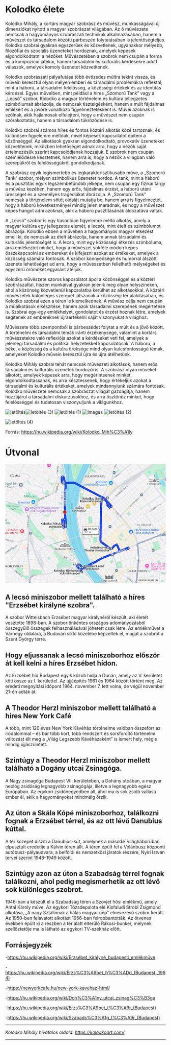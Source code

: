 # Kolodko élete

Kolodko Mihály, a kortárs magyar szobrász és művész, munkásságával új dimenziókat nyitott a magyar szobrászat világában. Az ő művészete nemcsak a hagyományos szobrászati technikák alkalmazásában, hanem a művészet és társadalom közötti párbeszéd folytatásában is jelentőségteljes. Kolodko szobrai gyakran egyszerűek és közvetlenek, ugyanakkor mélyebb, filozófiai és szociális üzeneteket hordoznak, amelyek képesek elgondolkodtatni a nézőket. Művészetében a szobrok nem csupán a forma és a kompozíció játékai, hanem társadalmi és kultúrális kérdésekre adott válaszok, amelyek komoly üzenetet közvetítenek.

Kolodko szobrászati pályafutása több évtizedes múltra tekint vissza, és művein keresztül olyan mélyen emberi és társadalmi problémákra reflektál, mint a háború, a társadalmi felelősség, a közösségi értékek és az identitás kérdései. Egyes műveiben, mint például a híres „Szomorú Tank” vagy a „Lecsó” szobor, Kolodko a magyar történelem és kultúra jellegzetes szimbólumait ábrázolja, de nemcsak tisztelgésként, hanem a múlt fájdalmas emlékeit és a jövőre vonatkozó figyelmeztetésként is. Művei azoknak is szólnak, akik hajlamosak elfelejteni, hogy a művészet nem csupán szórakoztatás, hanem a társadalom tükröződése is.

Kolodko szobrai számos híres és fontos köztéri alkotás közé tartoznak, és különösen figyelemre méltóak, mivel képesek kapcsolatot építeni a közönséggel. Az alkotások gyakran elgondolkodtató, provokatív üzeneteket közvetítenek, miközben lehetőséget adnak arra, hogy a nézők saját értelmezésük szerint kapcsolódjanak hozzájuk. E szobrok nem csupán szemlélődésre késztetnek, hanem arra is, hogy a nézők a világban való szerepükről és felelősségükről gondolkodjanak.

A szobrász egyik legismertebb és legkarakterisztikusabb műve, a „Szomorú Tank” szobor, mélyen szimbolikus üzenetet hordoz. A tank, mint a háború és a pusztítás egyik legszembetűnőbb jelképe, nem csupán egy fizikai tárgy a művész kezében, hanem egy erős, fájdalmas érzést, a háború utáni ürességet és a személyes tragédiákat ábrázolja. A „Szomorú Tank” nemcsak a történelem sötét oldalát mutatja be, hanem arra is figyelmeztet, hogy a háború következményei mindig jelen maradnak, és hogy a művészet képes hangot adni azoknak, akik a háború pusztításának áldozatává váltak.

A „Lecsó” szobor is egy hasonlóan figyelemre méltó alkotás, amely a magyar kultúra egy jellegzetes elemét, a lecsót, mint ételt és szimbólumot ábrázolja. Kolodko ebben a művében a hagyományos magyar étkezést emeli ki, de nemcsak az ételt ábrázolja, hanem annak társadalmi és kulturális jelentőségét is. A lecsó, mint egy közösségi étkezés szimbóluma, arra emlékeztet minket, hogy a művészet sokféle módon képes összekapcsolni az embereket és kifejezni azokat az értékeket, amelyek a közösség számára fontosak. A szobor könnyedsége és humorral átszőtt üzenete lehetőséget ad arra, hogy a művészetben fellelhető mélységeket és egyszerű örömöket egyaránt átéljük.

Kolodko művészete szoros kapcsolatot ápol a közönséggel és a köztéri szobrászattal, hiszen munkáival gyakran jelenik meg olyan helyszíneken, ahol a közönség közvetlenül kapcsolatba kerülhet az alkotásokkal. A köztéri művészetek különleges szerepet játszanak a közösségi tér alakításában, és Kolodko szobrai ezen a téren is kiemelkednek. A művész célja nem csupán a műalkotások elkészítése, hanem azok társadalmi szerepének megértetése is. Szobrai egy-egy emlékhelyet, gondolatot és érzést hoznak létre, amelyek segítenek az embereknek újraértékelni saját viszonyukat a világhoz.

Művészete több szempontból is párbeszédet folytat a múlt és a jövő között. A történelmi és társadalmi témák iránti érzékenysége, valamint a kortárs művészetekre való reflexiója azokat a kérdéseket veti fel, amelyek a jelenlegi társadalmi és politikai helyzetekkel kapcsolatosak. A háború, a béke, a közösség és a kultúra öröksége mind olyan kulcsfontosságú témák, amelyeket Kolodko művein keresztül újra és újra átélhetünk.

Kolodko Mihály szobrai tehát nemcsak művészeti alkotások, hanem erős társadalmi és kulturális üzenetek hordozói is. A szobrász olyan műveket alkotott, amelyek képesek arra, hogy megérintsenek minket, elgondolkodtassanak, és arra késztessenek, hogy értékeljük azokat a társadalmi és kulturális értékeket, amelyek mindannyiunk számára fontosak. Kolodko művészete nemcsak a szobrászat világát gazdagítja, hanem hozzájárul a társadalmi diskurzusokhoz, és arra ösztönöz minket, hogy felelősséggel és tudatosan viszonyuljunk a világunkhoz.



![letöltés](https://github.com/user-attachments/assets/91f40544-11dd-450a-a432-d736b46a3861)![letöltés (3)](https://github.com/user-attachments/assets/30034a8b-0ef4-40a7-b179-c54ec337c7a6)
![letöltés (1)](https://github.com/user-attachments/assets/f5d830a8-f997-4121-9060-52fe2378b71e)
![images](https://github.com/user-attachments/assets/760349b3-08b4-4976-aae4-d175924dd676)
![letöltés (2)](https://github.com/user-attachments/assets/843e4854-bb98-43c5-a21f-399c3aae60d6)

![letöltés (4)](https://github.com/user-attachments/assets/e8792d07-b5b8-44d8-baf8-f7bea2c1b324)

Forrás: https://hu.wikipedia.org/wiki/Kolodko_Mih%C3%A1ly


# Útvonal

[![Terkep](https://github.com/Balogh-Kristof/kolodko_project/blob/main/image.png?raw=true "Terkep")](http:https://github.com/Balogh-Kristof/kolodko_project/blob/main/image.png// "Terkep")

## A lecsó miniszobor mellett található a híres "Erzsébet királyné szobra". 

A szobor Wittelsbach Erzsébet magyar királynéról készült, aki életét vesztette 1898-ban.  A szobor önkéntes országos adományozásból összegyűlő összegek felhasználásával jöhetett csak létre. Az emlékművet a Várhegy oldalára, a Budavári sikló közelébe képzelték el, magát a szobrot a Szent György térre.

## Hogy eljussanak a lecsó miniszoborhoz először át kell kelni a híres Erzsébet hídon.

Az Erzsébet híd Budapest egyik közúti hídja a Dunán, amely az V. kerületet köti össze az I. kerülettel. Az újjáépítés 1961 és 1964 között történt meg. Az eredeti megnyitási időpont 1964. november 7. lett volna, de végül november 21-én adták át.

## A Theodor Herzl miniszobor mellett található a híres New York Café

A több, mint 120 éves New York Kávéház történelme valóban összeforr az irodalommal – és bár több kort, több rendszert és sorsfordító történelmi változást élt meg a „Világ Legszebb Kávéházaként” is ismert hely, mégis mindig újjászületett.

## Szintúgy a Theodor Herzl miniszobor mellett található a Dogány utcai Zsinagóga.

 A Nagy zsinagóga Budapest VII. kerületében, a Dohány utcában, a magyar neológ zsidóság legnagyobb zsinagógája, illetve a legnagyobb egész Európában. Az egykori zsidónegyedben áll, ahol ma is sok zsidó vallású ember él, akik a hagyományokat mindmáig őrzik.
 
## Az úton a Skála Kópé miniszoborhoz, találkozni fognak a Erzsébet térrel, és az ott lévő Danubius kúttal.

A tér közepét díszíti a Danubius-kút, amelynek a második világháborúban elpusztult eredetije a Kálvin téren állt. A téren épült fel a Volánbusz központi autóbusz-pályaudvara, a belföldi és nemzetközi járatok részére, Nyíri István tervei szerint 1948–1949 között.

## Szintúgy azon az úton a Szabadság térrel fognak találkozni, ahol pedig megismerhetik az ott lévő sok különleges szobrot.

1946-ban a készült el a Szabadság téren a Szovjet hősi emlékmű, amely Antal Károly műve. Az egykori Tőzsdepalota elé Kisfaludi Strobl Zsigmond alkotása, „A nagy Sztálinnak a hálás magyar nép” elnevezésű szobor került. Az 1950-ben felavatott alkotást 1956-ban felrobbantották. Az ötvenes években épült ki a részben a tér alatt elterülő Rákosi-bunker, melynek szellőztetője ma is látható az egykori TV-székház előtt.


## Forrásjegyzék

-https://hu.wikipedia.org/wiki/Erzsébet_királyné_budapesti_emlékműve
 
-https://hu.wikipedia.org/wiki/Erzs%C3%A9bet_h%C3%ADd_(Budapest,_1964)
 
-https://newyorkcafe.hu/new-york-kavehaz-html/
 
-https://hu.wikipedia.org/wiki/Doh%C3%A1ny_utcai_zsinag%C3%B3ga
 
-https://hu.wikipedia.org/wiki/Erzs%C3%A9bet_t%C3%A9r_(Budapest)
 
-https://hu.wikipedia.org/wiki/Szabads%C3%A1g_t%C3%A9r_(Budapest)

------------


*Kolodko Mihály hivatalos oldala: https://kolodkoart.com/*

------------
